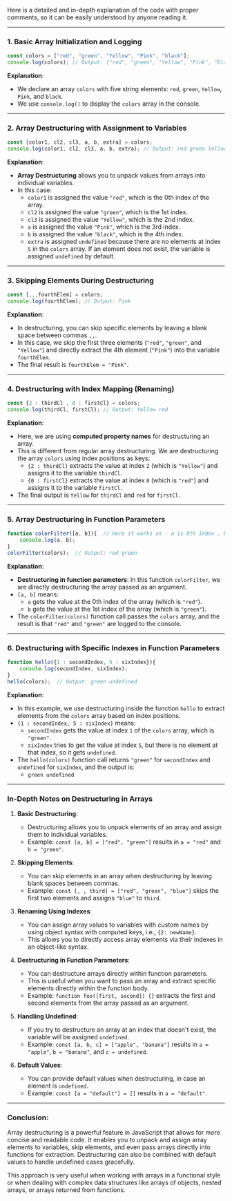 Here is a detailed and in-depth explanation of the code with proper comments, so it can be easily understood by anyone reading it.

---

### **1. Basic Array Initialization and Logging**

```javascript
const colors = ["red", "green", "Yellow", "Pink", "black"];
console.log(colors); // Output: ["red", "green", "Yellow", "Pink", "black"]
```

**Explanation**:

- We declare an array `colors` with five string elements: `red`, `green`, `Yellow`, `Pink`, and `black`.
- We use `console.log()` to display the `colors` array in the console.

---

### **2. Array Destructuring with Assignment to Variables**

```javascript
const [color1, cl2, cl3, a, b, extra] = colors;
console.log(color1, cl2, cl3, a, b, extra); // Output: red green Yellow Pink black undefined
```

**Explanation**:

- **Array Destructuring** allows you to unpack values from arrays into individual variables.
- In this case:
  - `color1` is assigned the value `"red"`, which is the 0th index of the array.
  - `cl2` is assigned the value `"green"`, which is the 1st index.
  - `cl3` is assigned the value `"Yellow"`, which is the 2nd index.
  - `a` is assigned the value `"Pink"`, which is the 3rd index.
  - `b` is assigned the value `"black"`, which is the 4th index.
  - `extra` is assigned `undefined` because there are no elements at index `5` in the `colors` array. If an element does not exist, the variable is assigned `undefined` by default.

---

### **3. Skipping Elements During Destructuring**

```javascript
const [,,,fourthElem] = colors;
console.log(fourthElem); // Output: Pink
```

**Explanation**:

- In destructuring, you can skip specific elements by leaving a blank space between commas `,,`.
- In this case, we skip the first three elements (`"red"`, `"green"`, and `"Yellow"`) and directly extract the 4th element (`"Pink"`) into the variable `fourthElem`.
- The final result is `fourthElem = "Pink"`.

---

### **4. Destructuring with Index Mapping (Renaming)**

```javascript
const {2 : thirdCl , 0 : firstCl} = colors;
console.log(thirdCl, firstCl); // Output: Yellow red
```

**Explanation**:

- Here, we are using **computed property names** for destructuring an array.
- This is different from regular array destructuring. We are destructuring the array `colors` using index positions as keys:
  - `{2 : thirdCl}` extracts the value at index `2` (which is `"Yellow"`) and assigns it to the variable `thirdCl`.
  - `{0 : firstCl}` extracts the value at index `0` (which is `"red"`) and assigns it to the variable `firstCl`.
- The final output is `Yellow` for `thirdCl` and `red` for `firstCl`.

---

### **5. Array Destructuring in Function Parameters**

```javascript
function colorFilter([a, b]){  // Here it works as - a is 0th Index , b is 1st Index 
    console.log(a, b);
}
colorFilter(colors);  // Output: red green
```

**Explanation**:

- **Destructuring in function parameters**: In this function `colorFilter`, we are directly destructuring the array passed as an argument.
- `[a, b]` means:
  - `a` gets the value at the 0th index of the array (which is `"red"`).
  - `b` gets the value at the 1st index of the array (which is `"green"`).
- The `colorFilter(colors)` function call passes the `colors` array, and the result is that `"red"` and `"green"` are logged to the console.

---

### **6. Destructuring with Specific Indexes in Function Parameters**

```javascript
function hello({1 : secondIndex, 5 : sixIndex}){
    console.log(secondIndex, sixIndex);
}
hello(colors);  // Output: green undefined
```

**Explanation**:

- In this example, we use destructuring inside the function `hello` to extract elements from the `colors` array based on index positions.
- `{1 : secondIndex, 5 : sixIndex}` means:
  - `secondIndex` gets the value at index `1` of the `colors` array, which is `"green"`.
  - `sixIndex` tries to get the value at index `5`, but there is no element at that index, so it gets `undefined`.
- The `hello(colors)` function call returns `"green"` for `secondIndex` and `undefined` for `sixIndex`, and the output is:
  - `green undefined`

---

### **In-Depth Notes on Destructuring in Arrays**

1. **Basic Destructuring**:
   - Destructuring allows you to unpack elements of an array and assign them to individual variables.
   - Example: `const [a, b] = ["red", "green"]` results in `a = "red"` and `b = "green"`.

2. **Skipping Elements**:
   - You can skip elements in an array when destructuring by leaving blank spaces between commas.
   - Example: `const [, , third] = ["red", "green", "blue"]` skips the first two elements and assigns `"blue"` to `third`.

3. **Renaming Using Indexes**:
   - You can assign array values to variables with custom names by using object syntax with computed keys, i.e., `{2: newName}`.
   - This allows you to directly access array elements via their indexes in an object-like syntax.

4. **Destructuring in Function Parameters**:
   - You can destructure arrays directly within function parameters.
   - This is useful when you want to pass an array and extract specific elements directly within the function body.
   - Example: `function foo([first, second]) {}` extracts the first and second elements from the array passed as an argument.

5. **Handling Undefined**:
   - If you try to destructure an array at an index that doesn't exist, the variable will be assigned `undefined`.
   - Example: `const [a, b, c] = ["apple", "banana"]` results in `a = "apple"`, `b = "banana"`, and `c = undefined`.

6. **Default Values**:
   - You can provide default values when destructuring, in case an element is `undefined`.
   - Example: `const [a = "default"] = []` results in `a = "default"`.

---

### **Conclusion**:

Array destructuring is a powerful feature in JavaScript that allows for more concise and readable code. It enables you to unpack and assign array elements to variables, skip elements, and even pass arrays directly into functions for extraction. Destructuring can also be combined with default values to handle undefined cases gracefully.

This approach is very useful when working with arrays in a functional style or when dealing with complex data structures like arrays of objects, nested arrays, or arrays returned from functions.